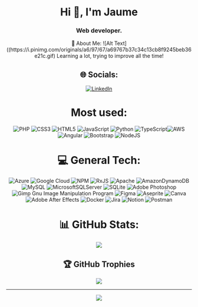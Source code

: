 <h1 align="center">Hi 👋, I'm Jaume</h1>
<h3 align="center">Web developer.</h3>

<div align="center">
💫 About Me:
  ![Alt Text]((https://i.pinimg.com/originals/a6/97/67/a69767b37c34c13cb8f9245beb36e21c.gif)
Learning a lot, trying to improve all the time!



## 🌐 Socials:
[![LinkedIn](https://img.shields.io/badge/LinkedIn-%230077B5.svg?logo=linkedin&logoColor=white)](https://www.linkedin.com/in/jaume-oller-fernandez/) 
  
# Most used:
  ![PHP](https://img.shields.io/badge/php-%23777BB4.svg?style=flat&logo=php&logoColor=white) 
  ![CSS3](https://img.shields.io/badge/css3-%231572B6.svg?style=flat&logo=css3&logoColor=white) 
  ![HTML5](https://img.shields.io/badge/html5-%23E34F26.svg?style=flat&logo=html5&logoColor=white) 
  ![JavaScript](https://img.shields.io/badge/javascript-%23323330.svg?style=flat&logo=javascript&logoColor=%23F7DF1E) 
  ![Python](https://img.shields.io/badge/python-3670A0?style=flat&logo=python&logoColor=ffdd54) 
  ![TypeScript](https://img.shields.io/badge/typescript-%23007ACC.svg?style=flat&logo=typescript&logoColor=white)![AWS](https://img.shields.io/badge/AWS-%23FF9900.svg?style=flat&logo=amazon-aws&logoColor=white)
  ![Angular](https://img.shields.io/badge/angular-%23DD0031.svg?style=flat&logo=angular&logoColor=white) 
  ![Bootstrap](https://img.shields.io/badge/bootstrap-%23563D7C.svg?style=flat&logo=bootstrap&logoColor=white) 
  ![NodeJS](https://img.shields.io/badge/node.js-6DA55F?style=flat&logo=node.js&logoColor=white)
  

# 💻 General Tech:
  ![Azure](https://img.shields.io/badge/azure-%230072C6.svg?style=flat&logo=azure-devops&logoColor=white) ![Google Cloud](https://img.shields.io/badge/Google%20Cloud-%234285F4.svg?style=flat&logo=google-cloud&logoColor=white)  ![NPM](https://img.shields.io/badge/NPM-%23000000.svg?style=flat&logo=npm&logoColor=white) ![RxJS](https://img.shields.io/badge/rxjs-%23B7178C.svg?style=flat&logo=reactivex&logoColor=white) ![Apache](https://img.shields.io/badge/apache-%23D42029.svg?style=flat&logo=apache&logoColor=white) ![AmazonDynamoDB](https://img.shields.io/badge/Amazon%20DynamoDB-4053D6?style=flat&logo=Amazon%20DynamoDB&logoColor=white) ![MySQL](https://img.shields.io/badge/mysql-%2300f.svg?style=flat&logo=mysql&logoColor=white) ![MicrosoftSQLServer](https://img.shields.io/badge/Microsoft%20SQL%20Sever-CC2927?style=flat&logo=microsoft%20sql%20server&logoColor=white) ![SQLite](https://img.shields.io/badge/sqlite-%2307405e.svg?style=flat&logo=sqlite&logoColor=white) ![Adobe Photoshop](https://img.shields.io/badge/adobephotoshop-%2331A8FF.svg?style=flat&logo=adobephotoshop&logoColor=white) ![Gimp Gnu Image Manipulation Program](https://img.shields.io/badge/Gimp-657D8B?style=flat&logo=gimp&logoColor=FFFFFF) 	![Figma](https://img.shields.io/badge/figma-%23F24E1E.svg?style=flat&logo=figma&logoColor=white) ![Aseprite](https://img.shields.io/badge/Aseprite-FFFFFF?style=flat&logo=Aseprite&logoColor=#7D929E) ![Canva](https://img.shields.io/badge/Canva-%2300C4CC.svg?style=flat&logo=Canva&logoColor=white) ![Adobe After Effects](https://img.shields.io/badge/Adobe%20After%20Effects-9999FF.svg?style=flat&logo=Adobe%20After%20Effects&logoColor=white) ![Docker](https://img.shields.io/badge/docker-%230db7ed.svg?style=flat&logo=docker&logoColor=white) ![Jira](https://img.shields.io/badge/jira-%230A0FFF.svg?style=flat&logo=jira&logoColor=white) ![Notion](https://img.shields.io/badge/Notion-%23000000.svg?style=flat&logo=notion&logoColor=white) ![Postman](https://img.shields.io/badge/Postman-FF6C37?style=flat&logo=postman&logoColor=white)
# 📊 GitHub Stats:

![](https://github-readme-streak-stats.herokuapp.com/?user=jaumeollerfernandez&theme=dark&hide_border=false)<br/>


## 🏆 GitHub Trophies
![](https://github-profile-trophy.vercel.app/?username=jaumeollerfernandez&theme=radical&no-frame=true&no-bg=true&margin-w=4)

---
[![](https://visitcount.itsvg.in/api?id=jaumeollerfernandez&icon=5&color=1)](https://visitcount.itsvg.in)

  
  </div>
